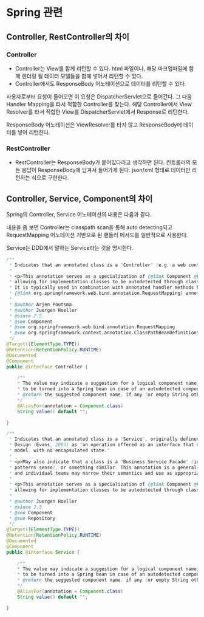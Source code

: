 # Spring 관련

## Controller, RestController의 차이

### Controller

- Controller는 View를 함께 리턴할 수 있다. html 파일이나, 해당 마크업파일에 함께 렌더링 될 데이터 모델들을 함께 넣어서 리턴할 수 있다.
- Controller에서도 ResponseBody 어노테이션으로 데이터를 리턴할 수 있다.

사용자로부터 요청이 들어오면 이 요청은 DispatcherServlet으로 들어간다. 그 다음 Handler Mapping을 타서 적합한 Controller를 찾는다. 해당 Controller에서 View Resolver를 타서 적합한 View를 DispatcherServlet에서 Response로 리턴한다.

ResponseBody 어노테이션은 ViewResolver를 타지 않고 ResponseBody에 데이터를 넣어 리턴한다.

### RestController

- RestController는 ResponseBody가 붙어있다라고 생각하면 된다. 컨트롤러의 모든 응답이 ResponseBody에 담겨서 들어가게 된다. json/xml 형태로 데이터만 리턴하는 식으로 구현한다.

## Controller, Service, Component의 차이

Spring의 Controller, Service 어노테이션의 내용은 다음과 같다.

내용을 좀 보면 Controller는 classpath scan을 통해 auto detecting되고 RequestMapping 어노테이션 기반으로 된 핸들러 메서드를 일반적으로 사용한다.

Service는 DDD에서 말하는 Service라는 것을 명시한다.

```java
/**
 * Indicates that an annotated class is a "Controller" (e.g. a web controller).
 *
 * <p>This annotation serves as a specialization of {@link Component @Component},
 * allowing for implementation classes to be autodetected through classpath scanning.
 * It is typically used in combination with annotated handler methods based on the
 * {@link org.springframework.web.bind.annotation.RequestMapping} annotation.
 *
 * @author Arjen Poutsma
 * @author Juergen Hoeller
 * @since 2.5
 * @see Component
 * @see org.springframework.web.bind.annotation.RequestMapping
 * @see org.springframework.context.annotation.ClassPathBeanDefinitionScanner
 */
@Target({ElementType.TYPE})
@Retention(RetentionPolicy.RUNTIME)
@Documented
@Component
public @interface Controller {

    /**
    * The value may indicate a suggestion for a logical component name,
    * to be turned into a Spring bean in case of an autodetected component.
    * @return the suggested component name, if any (or empty String otherwise)
    */
    @AliasFor(annotation = Component.class)
    String value() default "";

}

/**
 * Indicates that an annotated class is a "Service", originally defined by Domain-Driven
 * Design (Evans, 2003) as "an operation offered as an interface that stands alone in the
 * model, with no encapsulated state."
 *
 * <p>May also indicate that a class is a "Business Service Facade" (in the Core J2EE
 * patterns sense), or something similar. This annotation is a general-purpose stereotype
 * and individual teams may narrow their semantics and use as appropriate.
 *
 * <p>This annotation serves as a specialization of {@link Component @Component},
 * allowing for implementation classes to be autodetected through classpath scanning.
 *
 * @author Juergen Hoeller
 * @since 2.5
 * @see Component
 * @see Repository
 */
@Target({ElementType.TYPE})
@Retention(RetentionPolicy.RUNTIME)
@Documented
@Component
public @interface Service {

    /**
    * The value may indicate a suggestion for a logical component name,
    * to be turned into a Spring bean in case of an autodetected component.
    * @return the suggested component name, if any (or empty String otherwise)
    */
    @AliasFor(annotation = Component.class)
    String value() default "";

}
```
